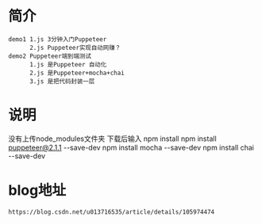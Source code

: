 # 简介

    demo1 1.js 3分钟入门Puppeteer
          2.js Puppeteer实现自动网赚？
    demo2 Puppeteer端到端测试
          1.js 是Puppeteer 自动化
          2.js 是Puppeteer+mocha+chai
          3.js 是把代码封装一层
        
    
# 说明
没有上传node_modules文件夹
下载后输入
npm install 
npm install puppeteer@2.1.1 --save-dev
npm install mocha --save-dev
npm install chai --save-dev
# blog地址
    https://blog.csdn.net/u013716535/article/details/105974474